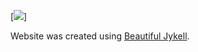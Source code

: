 [![](https://static-cdn.sr.se/images/160/1b3d8e51-3377-47a2-b875-8d0abc2c946f.jpg?preset=1024x576&format=webp![image](https://user-images.githubusercontent.com/79756299/145585637-ce15d26a-5045-422f-a1e8-67ee69ae99f4.png)
)]

Website was created using [Beautiful Jykell](https://github.com/daattali/beautiful-jekyll).

